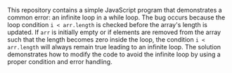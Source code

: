 This repository contains a simple JavaScript program that demonstrates a common error: an infinite loop in a while loop. The bug occurs because the loop condition `i < arr.length` is checked before the array's length is updated. If `arr` is initially empty or if elements are removed from the array such that the length becomes zero inside the loop, the condition `i < arr.length` will always remain true leading to an infinite loop.  The solution demonstrates how to modify the code to avoid the infinite loop by using a proper condition and error handling.